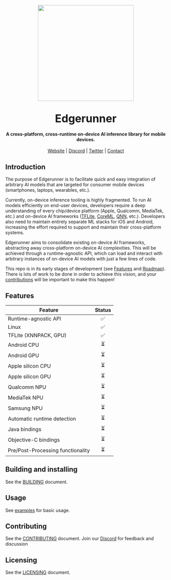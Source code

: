 <h1 align="center">
    <br>
    <a href="https://runlocal.ai"><img src="./images/large-logo.png" width="300"></a>
    <br><br>
    <span style="font-size: larger;">Edgerunner</span>
    <br>
</h1>

<h4 align="center">
    A cross-platform, cross-runtime on-device AI inference library for mobile devices.
</h4>

<div align="center">
    <a href="https://runlocal.ai">Website</a> |
    <a href="https://discord.gg/y9EzZEkwbR">Discord</a> |
    <a href="https://x.com/Neuralize_AI">Twitter</a> |
    <a href="https://runlocal.ai#contact">Contact</a>
</div>

## Introduction

The purpose of Edgerunner is to facilitate quick and easy integration of arbitrary AI models that are targeted for consumer mobile devices (smartphones, laptops, wearables, etc.).

Currently, on-device inference tooling is highly fragmented. To run AI models efficiently on end-user devices, developers require a deep understanding of every chip/device platform (Apple, Qualcomm, MediaTek, etc.) and on-device AI frameworks ([TFLite](https://ai.google.dev/edge/lite), [CoreML](https://developer.apple.com/documentation/coreml), [QNN](https://www.qualcomm.com/developer/software/neural-processing-sdk-for-ai), etc.). Developers also need to maintain entirely separate ML stacks for iOS and Android, increasing the effort required to support and maintain their cross-platform systems.

Edgerunner aims to consolidate existing on-device AI frameworks, abstracting away cross-platform on-device AI complexities. This will be achieved through a runtime-agnostic API, which can load and interact with arbitrary instances of on-device AI models with just a few lines of code.

This repo is in its early stages of development (see [Features](#features) and [Roadmap](#roadmap)). There is lots of work to be done in order to achieve this vision, and your [contributions](#contributing) will be important to make this happen!

## Features

|              Feature              |          Status          |
| ----------------------------------|:------------------------:|
| Runtime-agnostic API              | :white_check_mark:       |
| Linux                             | :white_check_mark:       |
| TFLite (XNNPACK, GPU)             | :white_check_mark:       |
| Android CPU                       | :hourglass_flowing_sand: |
| Android GPU                       | :hourglass_flowing_sand: |
| Apple silicon CPU                 | :hourglass_flowing_sand: |
| Apple silicon GPU                 | :hourglass_flowing_sand: |
| Qualcomm NPU                      | :hourglass_flowing_sand: |
| MediaTek NPU                      | :hourglass_flowing_sand: |
| Samsung NPU                       | :hourglass_flowing_sand: |
| Automatic runtime detection       | :hourglass_flowing_sand: |
| Java bindings                     | :hourglass_flowing_sand: |
| Objective-C bindings              | :hourglass_flowing_sand: |
| Pre/Post-Processing functionality | :hourglass_flowing_sand: |

## Building and installing

See the [BUILDING](BUILDING.md) document.

## Usage

See [examples](./example) for basic usage.

## Contributing

See the [CONTRIBUTING](CONTRIBUTING.md) document.
Join our [Discord](https://discord.gg/y9EzZEkwbR) for feedback and discussion

## Licensing

See the [LICENSING](LICENSE.txt) document.
